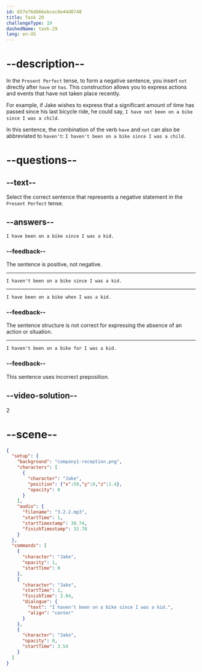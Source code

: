 ```yaml
---
id: 657e76d866ebcec0e44d0748
title: Task 29
challengeType: 19
dashedName: task-29
lang: en-US
---
```


<!-- (Audio) Jake: I haven't been on a bike since I was a kid. -->

# --description--

In the `Present Perfect` tense, to form a negative sentence, you insert `not` directly after `have` or `has`. This construction allows you to express actions and events that have not taken place recently. 

For example, if Jake wishes to express that a significant amount of time has passed since his last bicycle ride, he could say, `I have not been on a bike since I was a child`.

In this sentence, the combination of the verb `have` and `not` can also be abbreviated to `haven't`: `I haven't been on a bike since I was a child`.

# --questions--

## --text--

Select the correct sentence that represents a negative statement in the `Present Perfect` tense.

## --answers--

`I have been on a bike since I was a kid.`

### --feedback--

The sentence is positive, not negative.

---

`I haven't been on a bike since I was a kid.`

---

`I have been on a bike when I was a kid.`

### --feedback--

The sentence structure is not correct for expressing the absence of an action or situation.

---

`I haven't been on a bike for I was a kid.`

### --feedback--

This sentence uses incorrect preposition.

## --video-solution--

2

# --scene--

```json
{
  "setup": {
    "background": "company1-reception.png",
    "characters": [
      {
        "character": "Jake",
        "position": {"x":50,"y":0,"z":1.4},
        "opacity": 0
      }
    ],
    "audio": {
      "filename": "3.2-2.mp3",
      "startTime": 1,
      "startTimestamp": 30.74,
      "finishTimestamp": 32.78
    }
  },
  "commands": [
    {
      "character": "Jake",
      "opacity": 1,
      "startTime": 0
    },
    {
      "character": "Jake",
      "startTime": 1,
      "finishTime": 3.04,
      "dialogue": {
        "text": "I haven't been on a bike since I was a kid.",
        "align": "center"
      }
    },
    {
      "character": "Jake",
      "opacity": 0,
      "startTime": 3.54
    }
  ]
}
```
